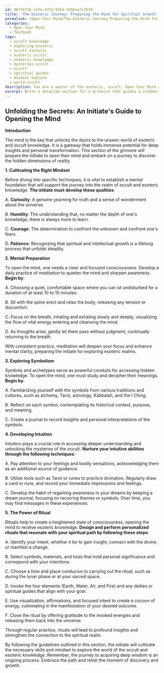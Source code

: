 ```yaml
---
id: 9bff6f1b-c47e-4753-91bd-5d92ea7c3619
title: 'The Esoteric Journey: Preparing the Mind for Spiritual Growth'
permalink: /Open-Your-Mind/The-Esoteric-Journey-Preparing-the-Mind-for-Spiritual-Growth/
categories:
  - Open Your Mind
  - Textbook
tags:
  - occult knowledge
  - exploring esoteric
  - occult esoteric
  - esoteric occult
  - esoteric knowledge
  - mysteries occult
  - occult
  - spiritual guides
  - mindset explore
  - world occult
description: You are a master of the esoteric, occult, Open Your Mind and education, you have written many textbooks on the subject in ways that provide students with rich and deep understanding of the subject. You are being asked to write textbook-like sections on a topic and you do it with full context, explainability, and reliability in accuracy to the true facts of the topic at hand, in a textbook style that a student would easily be able to learn from, in a rich, engaging, and contextual way. Always include relevant context (such as formulas and history), related concepts, and in a way that someone can gain deep insights from.
excerpt: Write a detailed section for a grimoire that guides a student through the process of opening their mind. The section should cover important concepts, techniques, and exercises that an initiate can follow to gain deeper insights and understanding in the realm of occult and esoteric knowledge. Ensure the text is informationally dense yet accessible for beginners, providing examples and step-by-step instructions where possible.
---
```


## Unfolding the Secrets: An Initiate's Guide to Opening the Mind

**Introduction**

The mind is the key that unlocks the doors to the unseen world of esoteric and occult knowledge. It is a gateway that holds immense potential for deep insights and personal transformation. This section of the grimoire will prepare the initiate to open their mind and embark on a journey to discover the hidden dimensions of reality.

**1. Cultivating the Right Mindset**

Before diving into specific techniques, it is vital to establish a mental foundation that will support the journey into the realm of occult and esoteric knowledge. **The initiate must develop these qualities**:

A. **Curiosity**: A genuine yearning for truth and a sense of wonderment about the universe.

B. **Humility**: The understanding that, no matter the depth of one's knowledge, there is always more to learn.

C. **Courage**: The determination to confront the unknown and confront one's fears.

D. **Patience**: Recognizing that spiritual and intellectual growth is a lifelong process that unfolds steadily.

**2. Mental Preparation**

To open the mind, one needs a clear and focused consciousness. Develop a daily practice of meditation to quieten the mind and sharpen awareness. **Begin by**:

A. Choosing a quiet, comfortable space where you can sit undisturbed for a duration of at least 10 to 15 minutes.

B. Sit with the spine erect and relax the body, releasing any tension or discomfort.

C. Focus on the breath, inhaling and exhaling slowly and deeply, visualizing the flow of vital energy entering and cleansing the mind.

D. As thoughts arise, gently let them pass without judgment, continually returning to the breath.

With consistent practice, meditation will deepen your focus and enhance mental clarity, preparing the initiate for exploring esoteric realms.

**3. Exploring Symbolism**

Symbols and archetypes serve as powerful conduits for accessing hidden knowledge. To open the mind, one must study and decipher their meanings. **Begin by**:

A. Familiarizing yourself with the symbols from various traditions and cultures, such as alchemy, Tarot, astrology, Kabbalah, and the I Ching.

B. Reflect on each symbol, contemplating its historical context, purpose, and meaning.

C. Create a journal to record insights and personal interpretations of the symbols.

**4. Developing Intuition**

Intuition plays a crucial role in accessing deeper understanding and unlocking the mysteries of the occult. **Nurture your intuitive abilities through the following techniques**:

A. Pay attention to your feelings and bodily sensations, acknowledging them as an additional source of guidance.

B. Utilize tools such as Tarot or runes to practice divination. Regularly draw a card or rune, and record your immediate impressions and feelings.

C. Develop the habit of regaining awareness in your dreams by keeping a dream journal, focusing on recurring themes or symbols. Over time, you may find messages in these experiences.

**5. The Power of Ritual**

Rituals help to create a heightened state of consciousness, opening the mind to receive esoteric knowledge. **Design and perform personalized rituals that resonate with your spiritual path by following these steps**:

A. Identify your intent, whether it be to gain insight, connect with the divine, or manifest a change.

B. Select symbols, materials, and tools that hold personal significance and correspond with your intentions.

C. Choose a time and place conducive to carrying out the ritual, such as during the lunar phase or at your sacred space.

D. Invoke the four elements (Earth, Water, Air, and Fire) and any deities or spiritual guides that align with your goal.

E. Use visualization, affirmations, and focused intent to create a cocoon of energy, culminating in the manifestation of your desired outcome.

F. Close the ritual by offering gratitude to the invoked energies and releasing them back into the universe.

Through regular practice, rituals will lead to profound insights and strengthen the connection to the spiritual realm.

By following the guidelines outlined in this section, the initiate will cultivate the necessary skills and mindset to explore the world of the occult and esoteric knowledge. Remember, the journey to acquiring deep wisdom is an ongoing process. Embrace the path and relish the moment of discovery and growth.
